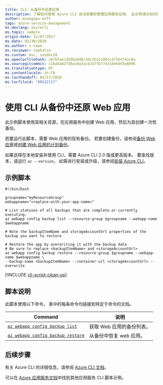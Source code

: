 ```yaml
---
title: CLI：从备份中还原应用
description: 了解如何使用 Azure CLI 自动部署和管理应用服务应用。 此示例演示如何从备份还原应用。
author: msangapu-msft
tags: azure-service-management
ms.devlang: azurecli
ms.topic: sample
origin.date: 12/07/2017
ms.date: 03/30/2020
ms.author: v-tawe
ms.reviewer: cephalin
ms.custom: mvc, seodec18
ms.openlocfilehash: c67bfaecd59ba9d8c3dc35311d01c4f1b4741c0a
ms.sourcegitcommit: c1ba5a62f30ac0a3acb337fb77431de6493e6096
ms.translationtype: HT
ms.contentlocale: zh-CN
ms.lasthandoff: 04/17/2020
ms.locfileid: "80522117"
---
```

# <a name="restore-a-web-app-from-a-backup-using-cli"></a>使用 CLI 从备份中还原 Web 应用

此示例脚本使用其相关资源，在应用服务中创建 Web 应用，然后为其创建一次性备份。 

若要运行此脚本，需要 Web 应用的现有备份。 若要创建备份，请参阅[备份 Web 应用](cli-backup-onetime.md)或[创建 Web 应用的计划备份](cli-backup-scheduled.md)。



如果选择在本地安装并使用 CLI，需要 Azure CLI 2.0 版或更高版本。 要查找版本，请运行 `az --version`。 如需进行安装或升级，请参阅[安装 Azure CLI](/cli/install-azure-cli?view=azure-cli-lastest)。 

## <a name="sample-script"></a>示例脚本

```azurecli
#!/bin/bash

groupname="myResourceGroup"
webappname="<replace-with-your-app-name>"

# List statuses of all backups that are complete or currently executing.
az webapp config backup list --resource-group $groupname --webapp-name $webappname

# Note the backupItemName and storageAccountUrl properties of the backup you want to restore

# Restore the app by overwriting it with the backup data
# Be sure to replace <backupItemName> and <storageAccountUrl>
az webapp config backup restore --resource-group $groupname --webapp-name $webappname \
--backup-name <backupItemName> --container-url <storageAccountUrl> --overwrite
```

[!INCLUDE [cli-script-clean-up](../../../includes/cli-script-clean-up.md)]

## <a name="script-explanation"></a>脚本说明

此脚本使用以下命令。 表中的每条命令均链接到特定于命令的文档。

| Command | 说明 |
|---|---|
| [`az webapp config backup list`](/cli/webapp/config/backup?view=azure-cli-latest#az-webapp-config-backup-list) | 获取 Web 应用的备份列表。 |
| [`az webapp config backup restore`](/cli/webapp/config/backup?view=azure-cli-latest#az-webapp-config-backup-restore) | 从备份中恢复 web 应用。 |

## <a name="next-steps"></a>后续步骤

有关 Azure CLI 的详细信息，请参阅 [Azure CLI 文档](/cli/overview?view=azure-cli-lastest)。

可以在 [Azure 应用服务文档](../samples-cli.md)中找到其他应用服务 CLI 脚本示例。
